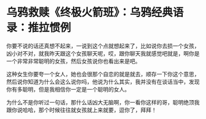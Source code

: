 # 乌鸦救赎《终极火箭班》：乌鸦经典语录：推拉惯例

你要不说的话还真想不起来，一说到这个点就想起来了，比如说你去损一个女孩，凶小对不对，就我昨天跟这个女孩聊天呢，哎，跟你聊天我就感觉吧就是，啊你是一个非常非常聪明的女孩，然后女孩说你也看出来是吧。

这种女生你要夸一个女人，她也会很那个自恋的就是就去，顺存一下你这个意思，然后说你知道为什么会这么说你吗，他说为什么其实，我并没有在谈话当中，发现你有多聪明，但是我相信你一定是一个聪明的女人。

为什么不是你听过一句话，那什么话凶大无脑啊，你一看你这样的哥，聪明绝顶我跟你说哈哈，那个时候往往就女孩就上来就要，逗你了，拜拜！

